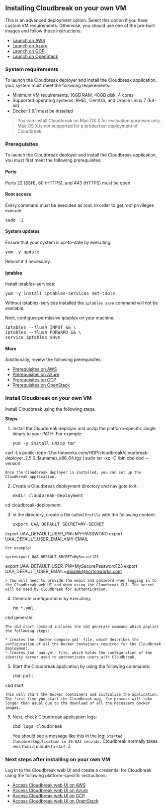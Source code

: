 ## Installing Cloudbreak on your own VM

This is an advanced deployment option. Select this option if you have custom VM requirements. Otherwise, you should use one of the pre-built images and follow these instructions:

* [Launch on AWS](aws-launch.md)  
* [Launch on Azure](azure-launch.md)  
* [Launch on GCP](gcp-launch.md)  
* [Launch on OpenStack](os-launch.md)   

### System requirements

To launch the Cloudbreak deployer and install the Cloudbreak application, your system must meet the following requirements:

* Minimum VM requirements: 16GB RAM, 40GB disk, 4 cores
* Supported operating systems: RHEL, CentOS, and Oracle Linux 7 (64-bit)
* Docker 1.9.1 must be installed

> You can install Cloudbreak on Mac OS X for evaluation purposes only. Mac OS X is not supported for a production deployment of Cloudbreak.


### Prerequisites

To launch the Cloudbreak deployer and install the Cloudbreak application, you must first meet the following prerequisites:

#### Ports

Ports 22 (SSH), 80 (HTTPS), and 443 (HTTPS) must be open.

#### Root access

Every command must be executed as root. In order to get root privileges execute:

<pre>sudo -i</pre>

#### System updates

Ensure that your system is up-to-date by executing:

<pre>yum -y update</pre>

Reboot it if necessary.

#### Iptables

Install iptables-services:

<pre>yum -y install iptables-services net-tools</pre>

Without iptables-services installed the `iptables save` command will not be available.

Next, configure permissive iptables on your machine:

<pre>
iptables --flush INPUT && \
iptables --flush FORWARD && \
service iptables save
</pre>

#### More

Additionally, review the following prerequisites:

* [Prerequisites on AWS](aws-launch.md#meet-the-prerequisites)
* [Prerequisites on Azure](azure-launch.md#meet-the-prerequisites)
* [Prerequisites on GCP](gcp-launch.md#meet-the-prerequisites)
* [Prerequisites on OpenStack](os-launch.md#meet-the-prerequisites)


### Install Cloudbreak on your own VM

Install Cloudbreak using the following steps.

**Steps**

1. Install the Cloudbreak deployer and unzip the platform-specific single binary to your PATH. For example:

    <pre>yum -y install unzip tar
curl -Ls public-repo-1.hortonworks.com/HDP/cloudbreak/cloudbreak-deployer_2.5.0_$(uname)_x86_64.tgz | sudo tar -xz -C /bin cbd
cbd --version</pre>


    Once the Cloudbreak deployer is installed, you can set up the Cloudbreak application.

2. Create a Cloudbreak deployment directory and navigate to it:

    <pre>mkdir cloudbreak-deployment
cd cloudbreak-deployment</pre>

3. In the directory, create a file called `Profile` with the following content:

    <pre>export UAA_DEFAULT_SECRET=MY-SECRET
export UAA_DEFAULT_USER_PW=MY-PASSWORD
export UAA_DEFAULT_USER_EMAIL=MY-EMAIL</pre>

    For example:

    <pre>export UAA_DEFAULT_SECRET=MySecret123
export UAA_DEFAULT_USER_PW=MySecurePassword123
export UAA_DEFAULT_USER_EMAIL=dbialek@hortonworks.com</pre>

    > You will need to provide the email and password when logging in to the Cloudbreak web UI and when using the Cloudbreak CLI. The secret will be used by Cloudbreak for authentication.

4. Generate configurations by executing:

    <pre>rm *.yml
cbd generate</pre>   

    The cbd start command includes the cbd generate command which applies the following steps:

    * Creates the `docker-compose.yml` file, which describes the configuration of all the Docker containers required for the Cloudbreak deployment.  
    * Creates the `uaa.yml` file, which holds the configuration of the identity server used to authenticate users with Cloudbreak.   

5. Start the Cloudbreak application by using the following commands:

    <pre>cbd pull
cbd start</pre>

    This will start the Docker containers and initialize the application. The first time you start the Cloudbreak app, the process will take longer than usual due to the download of all the necessary docker images.

5. Next, check Cloudbreak application logs:

    <pre>cbd logs cloudbreak</pre>

    You should see a message like this in the log: `Started CloudbreakApplication in 36.823 seconds.` Cloudbreak normally takes less than a minute to start.
å


### Next steps after installing on your own VM

Log in to the Cloudbreak web UI and create a credential for Cloudbreak using the following platform-specific instructions:

* [Access Cloudbreak web UI on AWS](aws-launch.md#access-cloudbreak-web-ui)  
* [Access Cloudbreak web UI on Azure](azure-launch.md#access-cloudbreak-web-ui)  
* [Access Cloudbreak web UI on GCP](gcp-launch.md#access-cloudbreak-web-ui)  
* [Access Cloudbreak web UI on OpenStack](os-launch.md#access-cloudbreak-web-ui)  
